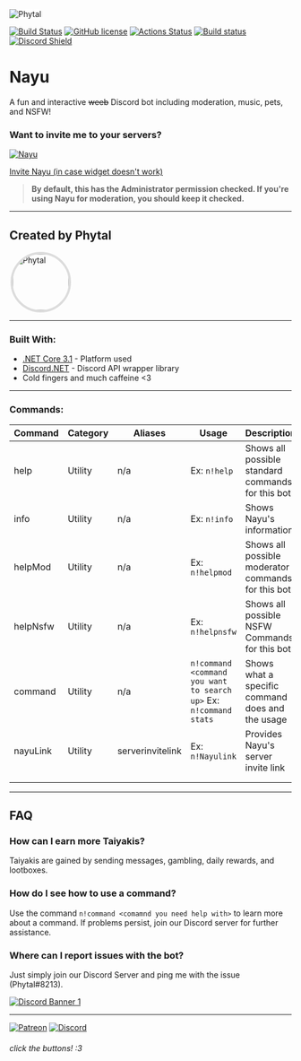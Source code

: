<img src="https://i.imgur.com/1tT1Wkk.png" alt="Phytal" style="box-shadow: 25px 25px 50px 0 white inset, -25px -25px 50px 0 white inset;"/>

[![Build Status](https://api.travis-ci.com/Phytal/Nayu.svg?branch=master)](https://travis-ci.com/Phytal/Nayu)
[![GitHub license](https://img.shields.io/badge/license-MIT-blue.svg)](https://github.com/Phytal/Nayu/blob/master/LICENSE)
[![Actions Status](https://github.com/Phytal/Nayu/workflows/.NET%20Core/badge.svg)](https://github.com/Phytal/Nayu/actions)
[![Build status](https://ci.appveyor.com/api/projects/status/x9ckwganoya5ap5h?svg=true)](https://ci.appveyor.com/project/Phytal/nayu)
[![Discord Shield](https://discordapp.com/api/guilds/601118427909718076/widget.png?style=shield)](https://discord.gg/eyHg6hS)
# Nayu
A fun and interactive ~~weeb~~ Discord bot including moderation, music, pets, and NSFW!
### **Want to invite me to your servers?**  
<a href="https://discordbots.org/bot/417160957010116608" >
  <img src="https://discordbots.org/api/widget/417160957010116608.svg" alt="Nayu" />
</a>

[Invite Nayu (in case widget doesn't work)](https://discordapp.com/oauth2/authorize?client_id=598335076689772554&permissions=8&scope=bot)

>  **By default, this has the Administrator permission checked. If you're using Nayu for moderation, you should keep it checked.**

___
## **Created by Phytal**   
<a href="https://top.gg/user/264897146837270529">
  <img src="https://images.discordapp.net/avatars/264897146837270529/1f7cc60c2191e10e5a595a2e1fedcbf4.png?size=" alt="Phytal" style="width: 100px; height: 100px;  border-radius: 50%; scale(1);margin-left:2px; border: 4px solid Gainsboro;"/>
</a>

____

### Built With:

* [.NET Core 3.1](https://docs.microsoft.com/en-us/dotnet/core/) - Platform used
* [Discord.NET](https://github.com/RogueException/Discord.Net) - Discord API wrapper library
* Cold fingers and much caffeine <3

___
### Commands: 
| Command  | Category | Aliases          | Usage                                                         | Description                                        |
|----------|----------|------------------|---------------------------------------------------------------|----------------------------------------------------|
| help     | Utility  | n/a              | Ex: `n!help`                                                    | Shows all possible standard commands for this bot  |
| info     | Utility  | n/a              | Ex: `n!info`                                                    | Shows Nayu's information                           |
| helpMod  | Utility  | n/a              | Ex: `n!helpmod`                                                 | Shows all possible moderator commands for this bot |
| helpNsfw | Utility  | n/a              | Ex: `n!helpnsfw`                                                | Shows all possible NSFW Commands for this bot      |
| command  | Utility  | n/a              | `n!command <command you want to search up>` Ex: `n!command stats` | Shows what a specific command does and the usage   |
| nayuLink | Utility  | serverinvitelink | Ex: `n!Nayulink`                                                | Provides Nayu's server invite link                 |
|          |          |                  |                                                               |                                                    |
|          |          |                  |                                                               |   
___
## **FAQ**

### **How can I earn more Taiyakis?** 
Taiyakis are gained by sending messages, gambling, daily rewards, and lootboxes. 

### **How do I see how to use a command?**
Use the command `n!command <comamnd you need help with>` to learn more about a command. If problems persist, join our Discord server for further assistance.

### **Where can I report issues with the bot?**
Just simply join our Discord Server and ping me with the issue (Phytal#8213).

[![Discord Banner 1](https://discordapp.com/api/guilds/601118427909718076/widget.png?style=banner1)](https://discord.gg/eyHg6hS)

___ 

[![Patreon](https://i.imgur.com/2MUFxtl.png)](https://www.patreon.com/bePatron?u=11916521)
[![Discord](https://i.imgur.com/K0APYms.png)](https://discord.gg/eyHg6hS)


###### *click the buttons! :3*